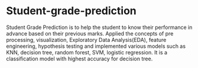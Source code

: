 # Student-grade-prediction
Student Grade Prediction is to help the student to know their performance in advance based on their previous marks. 
Applied the concepts of pre processing, visualization, Exploratory Data Analysis(EDA), feature engineering, hypothesis testing and implemented various models such as KNN, decision tree, random forest, SVM, logistic regression.
It is a classification model with highest accuracy for decision tree.
